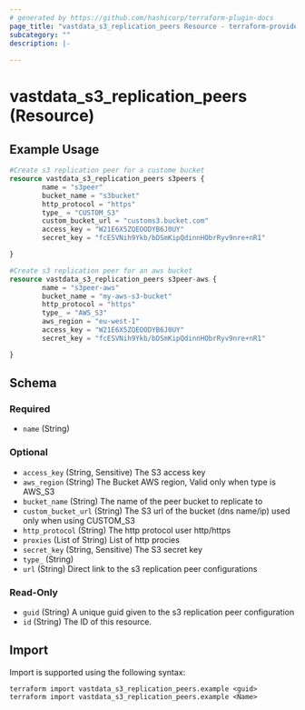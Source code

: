 ```yaml
---
# generated by https://github.com/hashicorp/terraform-plugin-docs
page_title: "vastdata_s3_replication_peers Resource - terraform-provider-vastdata"
subcategory: ""
description: |-
  
---
```


# vastdata_s3_replication_peers (Resource)



## Example Usage

```terraform
#Create s3 replication peer for a custome bucket
resource vastdata_s3_replication_peers s3peers {
        name = "s3peer"
        bucket_name = "s3bucket"
        http_protocol = "https"
        type_ = "CUSTOM_S3"
        custom_bucket_url = "customs3.bucket.com"
        access_key = "W21E6X5ZQEOODYB6J0UY"
        secret_key = "fcESVNih9Ykb/bDSmKipQdinnHObrRyv9nre+nR1"

}

#Create s3 replication peer for an aws bucket
resource vastdata_s3_replication_peers s3peer-aws {
        name = "s3peer-aws"
        bucket_name = "my-aws-s3-bucket"
        http_protocol = "https"
        type_ = "AWS_S3"
        aws_region = "eu-west-1"
        access_key = "W21E6X5ZQEOODYB6J0UY"
        secret_key = "fcESVNih9Ykb/bDSmKipQdinnHObrRyv9nre+nR1"

}
```

<!-- schema generated by tfplugindocs -->
## Schema

### Required

- `name` (String)

### Optional

- `access_key` (String, Sensitive) The S3 access key
- `aws_region` (String) The Bucket AWS region, Valid only when type is AWS_S3
- `bucket_name` (String) The name of the peer bucket to replicate to
- `custom_bucket_url` (String) The S3 url of the bucket (dns name/ip) used only when using CUSTOM_S3
- `http_protocol` (String) The http protocol user http/https
- `proxies` (List of String) List of http procies
- `secret_key` (String, Sensitive) The S3 secret key
- `type_` (String)
- `url` (String) Direct link to the s3 replication peer configurations

### Read-Only

- `guid` (String) A unique guid given to the s3 replication peer configuration
- `id` (String) The ID of this resource.

## Import

Import is supported using the following syntax:

```shell
terraform import vastdata_s3_replication_peers.example <guid>
terraform import vastdata_s3_replication_peers.example <Name>
```
